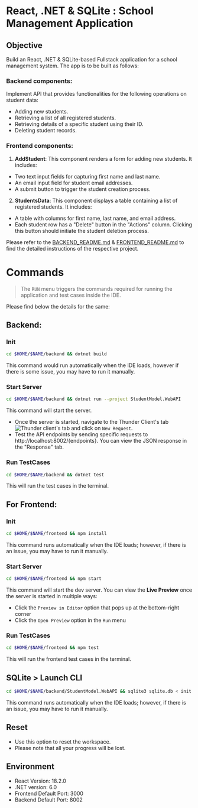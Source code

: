 # React, .NET & SQLite : School Management Application

## Objective

Build an React, .NET & SQLite-based Fullstack application for a school management system. The app is to be built as follows:

### Backend components:
Implement API that provides functionalities for the following operations on student data:

-  Adding new students.
-  Retrieving a list of all registered students.
-  Retrieving details of a specific student using their ID.
-  Deleting student records.

### Frontend components:
1. **AddStudent**: This component renders a form for adding new students. It includes:

- Two text input fields for capturing first name and last name.
- An email input field for student email addresses.
- A submit button to trigger the student creation process.

2. **StudentsData**: This component displays a table containing a list of registered students. It includes:

- A table with columns for first name, last name, and email address.
- Each student row has a "Delete" button in the "Actions" column. Clicking this button should initiate the student deletion process.

Please refer to the [BACKEND_README.md](backend/BACKEND_README.md) & [FRONTEND_README.md](frontend/FRONTEND_README.md) to find the detailed instructions of the respective project.

# Commands

> The `RUN` menu triggers the commands required for running the application and test cases inside the IDE. 

Please find below the details for the same:

## Backend:

### Init
```bash
cd $HOME/$NAME/backend && dotnet build
```
This command would run automatically when the IDE loads, however if there is some issue, you may have to run it manually.

### Start Server

```bash
cd $HOME/$NAME/backend && dotnet run --project StudentModel.WebAPI
```

This command will start the server.

- Once the server is started, navigate to the Thunder Client's tab ![Thunder client's tab](https://media-doselect.s3.amazonaws.com/generic/ryM78VN71g10k2dKr9K2wGYwo/ThunderClientLogo.png) and click on `New Request`.
- Test the API endpoints by sending specific requests to http://localhost:8002/{endpoints}. You can view the JSON response in the "Response" tab.

### Run TestCases

```bash
cd $HOME/$NAME/backend && dotnet test
```

This will run the test cases in the terminal.

## For Frontend:

### Init

```bash
cd $HOME/$NAME/frontend && npm install
```

This command runs automatically when the IDE loads; however, if there is an issue, you may have to run it manually.

### Start Server

```bash
cd $HOME/$NAME/frontend && npm start
```

This command will start the dev server. You can view the **Live Preview** once the server is started in multiple ways:

- Click the `Preview in Editor` option that pops up at the bottom-right corner
- Click the `Open Preview` option in the `Run` menu

### Run TestCases

```bash
cd $HOME/$NAME/frontend && npm test
```

This will run the frontend test cases in the terminal.

## SQLite > Launch CLI
```bash
cd $HOME/$NAME/backend/StudentModel.WebAPI && sqlite3 sqlite.db < init.sql && sqlite3 sqlite.db
```
This command runs automatically when the IDE loads; however, if there is an issue, you may have to run it manually.

## Reset

- Use this option to reset the workspace. 
- Please note that all your progress will be lost.

## Environment

- React Version: 18.2.0
- .NET version: 6.0
- Frontend Default Port: 3000
- Backend Default Port: 8002
